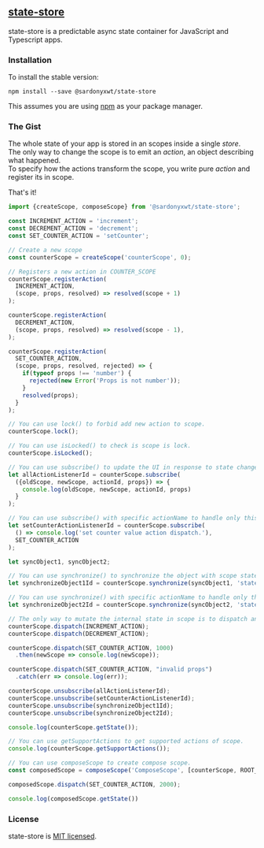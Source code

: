 ## [state-store](https://github.com/sardonyxwt/state-store) 

state-store is a predictable async state container for JavaScript and Typescript apps. 

### Installation

To install the stable version:

```
npm install --save @sardonyxwt/state-store
```

This assumes you are using [npm](https://www.npmjs.com/) as your package manager. 

### The Gist

The whole state of your app is stored in an scopes inside a single *store*.  
The only way to change the scope is to emit an *action*, an object describing what happened.  
To specify how the actions transform the scope, you write pure *action* and register its in scope.

That's it!

```js
import {createScope, composeScope} from '@sardonyxwt/state-store';

const INCREMENT_ACTION = 'increment';
const DECREMENT_ACTION = 'decrement';
const SET_COUNTER_ACTION = 'setCounter';

// Create a new scope
const counterScope = createScope('counterScope', 0);

// Registers a new action in COUNTER_SCOPE
counterScope.registerAction(
  INCREMENT_ACTION,
  (scope, props, resolved) => resolved(scope + 1)
);

counterScope.registerAction(
  DECREMENT_ACTION,
  (scope, props, resolved) => resolved(scope - 1),
);

counterScope.registerAction(
  SET_COUNTER_ACTION,
  (scope, props, resolved, rejected) => {
    if(typeof props !== 'number') {
      rejected(new Error('Props is not number'));
    }
    resolved(props);
  }
);

// You can use lock() to forbid add new action to scope.
counterScope.lock();

// You can use isLocked() to check is scope is lock.
counterScope.isLocked();

// You can use subscribe() to update the UI in response to state changes.
let allActionListenerId = counterScope.subscribe(
  ({oldScope, newScope, actionId, props}) => {
    console.log(oldScope, newScope, actionId, props)
  }
);

// You can use subscribe() with specific actionName to handle only this action.
let setCounterActionListenerId = counterScope.subscribe(
  () => console.log('set counter value action dispatch.'),
  SET_COUNTER_ACTION
);

let syncObject1, syncObject2;

// You can use synchronize() to synchronize the object with scope state.
let synchronizeObject1Id = counterScope.synchronize(syncObject1, 'state');

// You can use synchronize() with specific actionName to handle only this action.
let synchronizeObject2Id = counterScope.synchronize(syncObject2, 'state', INCREMENT_ACTION);

// The only way to mutate the internal state in scope is to dispatch an action.
counterScope.dispatch(INCREMENT_ACTION);
counterScope.dispatch(DECREMENT_ACTION);

counterScope.dispatch(SET_COUNTER_ACTION, 1000)
  .then(newScope => console.log(newScope));

counterScope.dispatch(SET_COUNTER_ACTION, "invalid props")
  .catch(err => console.log(err));

counterScope.unsubscribe(allActionListenerId);
counterScope.unsubscribe(setCounterActionListenerId);
counterScope.unsubscribe(synchronizeObject1Id);
counterScope.unsubscribe(synchronizeObject2Id);

console.log(counterScope.getState());

// You can use getSupportActions to get supported actions of scope.
console.log(counterScope.getSupportActions());

// You can use composeScope to create compose scope.
const composedScope = composeScope('ComposeScope', [counterScope, ROOT_SCOPE]);

composedScope.dispatch(SET_COUNTER_ACTION, 2000);

console.log(composedScope.getState())
```

### License

state-store is [MIT licensed](./LICENSE).
